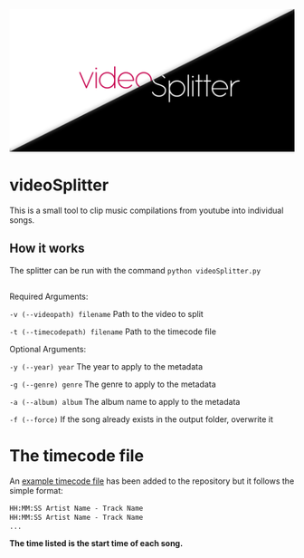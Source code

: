 ![alt-text](https://raw.githubusercontent.com/tnk-rin/walls/main/VideoSplitter.png "Logo")

# videoSplitter
This is a small tool to clip music compilations from youtube into individual songs.

## How it works
The splitter can be run with the command
`python videoSplitter.py`
##

Required Arguments:

`-v (--videopath) filename`    Path to the video to split

`-t (--timecodepath) filename` Path to the timecode file

Optional Arguments:

`-y (--year) year`             The year to apply to the metadata

`-g (--genre) genre`           The genre to apply to the metadata

`-a (--album) album`           The album name to apply to the metadata

`-f (--force)`                 If the song already exists in the output folder, overwrite it

# The timecode file

An [example timecode file](https://github.com/tnk-rin/videoSplitter/blob/master/example_timecode.txt) has been added to the repository but it follows the simple format:

```
HH:MM:SS Artist Name - Track Name
HH:MM:SS Artist Name - Track Name
...
```

__The time listed is the start time of each song.__
